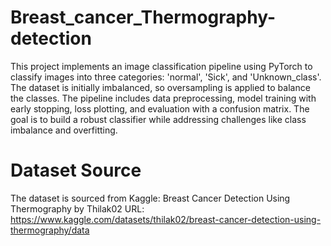 # Breast_cancer_Thermography-detection
This project implements an image classification pipeline using PyTorch to classify images into three categories: 'normal', 'Sick', and 'Unknown_class'. The dataset is initially imbalanced, so oversampling is applied to balance the classes. The pipeline includes data preprocessing, model training with early stopping, loss plotting, and evaluation with a confusion matrix. The goal is to build a robust classifier while addressing challenges like class imbalance and overfitting.
# Dataset Source

The dataset is sourced from Kaggle:
Breast Cancer Detection Using Thermography by Thilak02
URL: https://www.kaggle.com/datasets/thilak02/breast-cancer-detection-using-thermography/data
